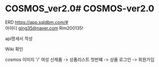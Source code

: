 # COSMOS_ver2.0# COSMOS-ver2.0

ERD 
https://app.sqldbm.com/#  
아이디 ging35@naver.com
Rim200135!

api명세서 작성

Wiki 확인

cosmos 이미지 '/'
여성 신제품 -> 상품리스트 첫번쨰 -> 상품
로그인 -> 회원가입
